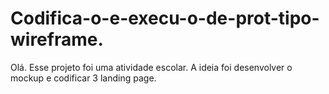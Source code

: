 # Codifica-o-e-execu-o-de-prot-tipo-wireframe.
Olá. Esse projeto foi uma atividade escolar. A ideia foi desenvolver o mockup e codificar 3 landing page.
